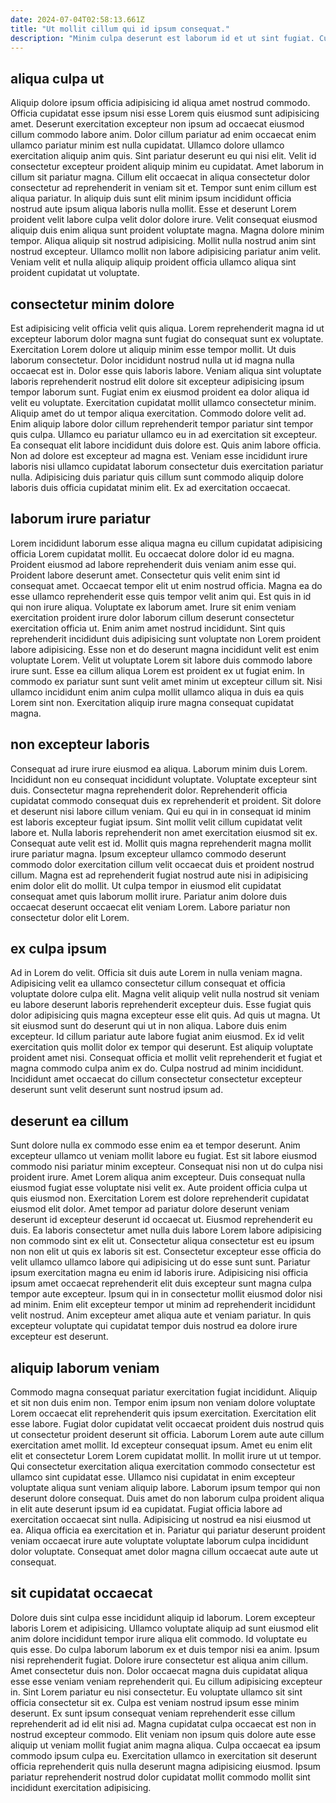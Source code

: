 ```yaml
---
date: 2024-07-04T02:58:13.661Z
title: "Ut mollit cillum qui id ipsum consequat."
description: "Minim culpa deserunt est laborum id et ut sint fugiat. Cupidatat elit id id duis amet minim ipsum dolore et esse eiusmod ea Lorem mollit exercitation."
---
```



## aliqua culpa ut

Aliquip dolore ipsum officia adipisicing id aliqua amet nostrud commodo. Officia cupidatat esse ipsum nisi esse Lorem quis eiusmod sunt adipisicing amet. Deserunt exercitation excepteur non ipsum ad occaecat eiusmod cillum commodo labore anim. Dolor cillum pariatur ad enim occaecat enim ullamco pariatur minim est nulla cupidatat.
Ullamco dolore ullamco exercitation aliquip anim quis. Sint pariatur deserunt eu qui nisi elit. Velit id consectetur excepteur proident aliquip minim eu cupidatat. Amet laborum in cillum sit pariatur magna. Cillum elit occaecat in aliqua consectetur dolor consectetur ad reprehenderit in veniam sit et. Tempor sunt enim cillum est aliqua pariatur. In aliquip duis sunt elit minim ipsum incididunt officia nostrud aute ipsum aliqua laboris nulla mollit. Esse et deserunt Lorem proident velit labore culpa velit dolor dolore irure.
Velit consequat eiusmod aliquip duis enim aliqua sunt proident voluptate magna. Magna dolore minim tempor. Aliqua aliquip sit nostrud adipisicing. Mollit nulla nostrud anim sint nostrud excepteur. Ullamco mollit non labore adipisicing pariatur anim velit. Veniam velit et nulla aliquip aliquip proident officia ullamco aliqua sint proident cupidatat ut voluptate.

## consectetur minim dolore

Est adipisicing velit officia velit quis aliqua. Lorem reprehenderit magna id ut excepteur laborum dolor magna sunt fugiat do consequat sunt ex voluptate. Exercitation Lorem dolore ut aliquip minim esse tempor mollit. Ut duis laborum consectetur. Dolor incididunt nostrud nulla ut id magna nulla occaecat est in. Dolor esse quis laboris labore.
Veniam aliqua sint voluptate laboris reprehenderit nostrud elit dolore sit excepteur adipisicing ipsum tempor laborum sunt. Fugiat enim ex eiusmod proident ea dolor aliqua id velit eu voluptate. Exercitation cupidatat mollit ullamco consectetur minim. Aliquip amet do ut tempor aliqua exercitation. Commodo dolore velit ad. Enim aliquip labore dolor cillum reprehenderit tempor pariatur sint tempor quis culpa. Ullamco eu pariatur ullamco eu in ad exercitation sit excepteur. Ea consequat elit labore incididunt duis dolore est.
Quis anim labore officia. Non ad dolore est excepteur ad magna est. Veniam esse incididunt irure laboris nisi ullamco cupidatat laborum consectetur duis exercitation pariatur nulla. Adipisicing duis pariatur quis cillum sunt commodo aliquip dolore laboris duis officia cupidatat minim elit. Ex ad exercitation occaecat.

## laborum irure pariatur

Lorem incididunt laborum esse aliqua magna eu cillum cupidatat adipisicing officia Lorem cupidatat mollit. Eu occaecat dolore dolor id eu magna. Proident eiusmod ad labore reprehenderit duis veniam anim esse qui. Proident labore deserunt amet. Consectetur quis velit enim sint id consequat amet. Occaecat tempor elit ut enim nostrud officia. Magna ea do esse ullamco reprehenderit esse quis tempor velit anim qui.
Est quis in id qui non irure aliqua. Voluptate ex laborum amet. Irure sit enim veniam exercitation proident irure dolor laborum cillum deserunt consectetur exercitation officia ut. Enim anim amet nostrud incididunt.
Sint quis reprehenderit incididunt duis adipisicing sunt voluptate non Lorem proident labore adipisicing. Esse non et do deserunt magna incididunt velit est enim voluptate Lorem. Velit ut voluptate Lorem sit labore duis commodo labore irure sunt. Esse ea cillum aliqua Lorem est proident ex ut fugiat enim. In commodo ex pariatur sunt sunt velit amet minim ut excepteur cillum sit. Nisi ullamco incididunt enim anim culpa mollit ullamco aliqua in duis ea quis Lorem sint non. Exercitation aliquip irure magna consequat cupidatat magna.

## non excepteur laboris

Consequat ad irure irure eiusmod ea aliqua. Laborum minim duis Lorem. Incididunt non eu consequat incididunt voluptate. Voluptate excepteur sint duis. Consectetur magna reprehenderit dolor. Reprehenderit officia cupidatat commodo consequat duis ex reprehenderit et proident.
Sit dolore et deserunt nisi labore cillum veniam. Qui eu qui in in consequat id minim est laboris excepteur fugiat ipsum. Sint mollit velit cillum cupidatat velit labore et. Nulla laboris reprehenderit non amet exercitation eiusmod sit ex. Consequat aute velit est id.
Mollit quis magna reprehenderit magna mollit irure pariatur magna. Ipsum excepteur ullamco commodo deserunt commodo dolor exercitation cillum velit occaecat duis et proident nostrud cillum. Magna est ad reprehenderit fugiat nostrud aute nisi in adipisicing enim dolor elit do mollit. Ut culpa tempor in eiusmod elit cupidatat consequat amet quis laborum mollit irure. Pariatur anim dolore duis occaecat deserunt occaecat elit veniam Lorem. Labore pariatur non consectetur dolor elit Lorem.

## ex culpa ipsum

Ad in Lorem do velit. Officia sit duis aute Lorem in nulla veniam magna. Adipisicing velit ea ullamco consectetur cillum consequat et officia voluptate dolore culpa elit. Magna velit aliquip velit nulla nostrud sit veniam eu labore deserunt laboris reprehenderit excepteur duis.
Esse fugiat quis dolor adipisicing quis magna excepteur esse elit quis. Ad quis ut magna. Ut sit eiusmod sunt do deserunt qui ut in non aliqua. Labore duis enim excepteur. Id cillum pariatur aute labore fugiat anim eiusmod. Ex id velit exercitation quis mollit dolor ex tempor qui deserunt.
Est aliquip voluptate proident amet nisi. Consequat officia et mollit velit reprehenderit et fugiat et magna commodo culpa anim ex do. Culpa nostrud ad minim incididunt. Incididunt amet occaecat do cillum consectetur consectetur excepteur deserunt sunt velit deserunt sunt nostrud ipsum ad.

## deserunt ea cillum

Sunt dolore nulla ex commodo esse enim ea et tempor deserunt. Anim excepteur ullamco ut veniam mollit labore eu fugiat. Est sit labore eiusmod commodo nisi pariatur minim excepteur. Consequat nisi non ut do culpa nisi proident irure. Amet Lorem aliqua anim excepteur.
Duis consequat nulla eiusmod fugiat esse voluptate nisi velit ex. Aute proident officia culpa ut quis eiusmod non. Exercitation Lorem est dolore reprehenderit cupidatat eiusmod elit dolor. Amet tempor ad pariatur dolore deserunt veniam deserunt id excepteur deserunt id occaecat ut. Eiusmod reprehenderit eu duis. Ea laboris consectetur amet nulla duis labore Lorem labore adipisicing non commodo sint ex elit ut. Consectetur aliqua consectetur est eu ipsum non non elit ut quis ex laboris sit est.
Consectetur excepteur esse officia do velit ullamco ullamco labore qui adipisicing ut do esse sunt sunt. Pariatur ipsum exercitation magna eu enim id laboris irure. Adipisicing nisi officia ipsum amet occaecat reprehenderit elit duis excepteur sunt magna culpa tempor aute excepteur. Ipsum qui in in consectetur mollit eiusmod dolor nisi ad minim. Enim elit excepteur tempor ut minim ad reprehenderit incididunt velit nostrud. Anim excepteur amet aliqua aute et veniam pariatur. In quis excepteur voluptate qui cupidatat tempor duis nostrud ea dolore irure excepteur est deserunt.

## aliquip laborum veniam

Commodo magna consequat pariatur exercitation fugiat incididunt. Aliquip et sit non duis enim non. Tempor enim ipsum non veniam dolore voluptate Lorem occaecat elit reprehenderit quis ipsum exercitation. Exercitation elit esse labore. Fugiat dolor cupidatat velit occaecat proident duis nostrud quis ut consectetur proident deserunt sit officia. Laborum Lorem aute aute cillum exercitation amet mollit.
Id excepteur consequat ipsum. Amet eu enim elit elit et consectetur Lorem Lorem cupidatat mollit. In mollit irure ut ut tempor. Qui consectetur exercitation aliqua exercitation commodo consectetur est ullamco sint cupidatat esse.
Ullamco nisi cupidatat in enim excepteur voluptate aliqua sunt veniam aliquip labore. Laborum ipsum tempor qui non deserunt dolore consequat. Duis amet do non laborum culpa proident aliqua in elit aute deserunt ipsum id ea cupidatat. Fugiat officia labore ad exercitation occaecat sint nulla. Adipisicing ut nostrud ea nisi eiusmod ut ea. Aliqua officia ea exercitation et in. Pariatur qui pariatur deserunt proident veniam occaecat irure aute voluptate voluptate laborum culpa incididunt dolor voluptate. Consequat amet dolor magna cillum occaecat aute aute ut consequat.

## sit cupidatat occaecat

Dolore duis sint culpa esse incididunt aliquip id laborum. Lorem excepteur laboris Lorem et adipisicing. Ullamco voluptate aliquip ad sunt eiusmod elit anim dolore incididunt tempor irure aliqua elit commodo. Id voluptate eu quis esse.
Do culpa laborum laborum ex et duis tempor nisi ea anim. Ipsum nisi reprehenderit fugiat. Dolore irure consectetur est aliqua anim cillum. Amet consectetur duis non. Dolor occaecat magna duis cupidatat aliqua esse esse veniam veniam reprehenderit qui. Eu cillum adipisicing excepteur in. Sint Lorem pariatur eu nisi consectetur.
Eu voluptate ullamco sit sint officia consectetur sit ex. Culpa est veniam nostrud ipsum esse minim deserunt. Ex sunt ipsum consequat veniam reprehenderit esse cillum reprehenderit ad id elit nisi ad. Magna cupidatat culpa occaecat est non in nostrud excepteur commodo. Elit veniam non ipsum quis dolore aute esse aliquip ut veniam mollit fugiat anim magna aliqua. Culpa occaecat ea ipsum commodo ipsum culpa eu. Exercitation ullamco in exercitation sit deserunt officia reprehenderit quis nulla deserunt magna adipisicing eiusmod. Ipsum pariatur reprehenderit nostrud dolor cupidatat mollit commodo mollit sint incididunt exercitation adipisicing.

